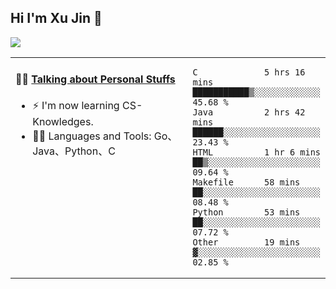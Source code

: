 
## Hi I'm Xu Jin 👋
![](https://komarev.com/ghpvc/?username=jiayouxujin&color=brightgreen&label=PROFILE+VIEWS)



<table align="center">
<tr>
<td valign="top" width="60%">

#### 🏋️‍♀️ <a href="https://github.com/jiayouxujin" target="_blank">Talking about Personal Stuffs</a>
<!-- recent_releases starts -->

- ⚡  I'm now learning CS-Knowledges.  
- 🏊‍♂️ Languages and Tools: Go、Java、Python、C
<!-- recent_releases ends -->
</td>
<td>
 
<!--START_SECTION:waka-->

```text
C             5 hrs 16 mins   ███████████▒░░░░░░░░░░░░░   45.68 %
Java          2 hrs 42 mins   ██████░░░░░░░░░░░░░░░░░░░   23.43 %
HTML          1 hr 6 mins     ██▒░░░░░░░░░░░░░░░░░░░░░░   09.64 %
Makefile      58 mins         ██░░░░░░░░░░░░░░░░░░░░░░░   08.48 %
Python        53 mins         ██░░░░░░░░░░░░░░░░░░░░░░░   07.72 %
Other         19 mins         ▓░░░░░░░░░░░░░░░░░░░░░░░░   02.85 %
```

<!--END_SECTION:waka-->
 
</td>
</tr>
</table>





